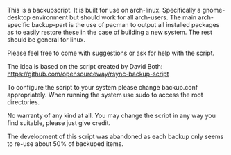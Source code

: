 This is a backupscript.
It is built for use on arch-linux. Specifically a gnome-desktop environment 
but should work for all arch-users.
The main arch-specific backup-part is the use of pacman to output all 
installed packages as to easily restore these in the case of building a new 
system.
The rest should be general for linux.

Please feel free to come with suggestions or ask for help with the script.

The idea is based on the script created by David Both: https://github.com/opensourceway/rsync-backup-script

To configure the script to your system please change backup.conf appropriately.
When running the system use sudo to access the root directories.

No warranty of any kind at all.
You may change the script in any way you find suitable, please just give credit.


The development of this script was abandoned as each backup only seems to re-use about 50% of backuped items.